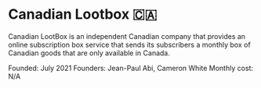 # Canadian Lootbox 🇨🇦
Canadian LootBox is an independent Canadian company that provides an online subscription box service that sends its subscribers a monthly box of Canadian goods that are only available in Canada.

Founded: July 2021
Founders: Jean-Paul Abi, Cameron White
Monthly cost: N/A
